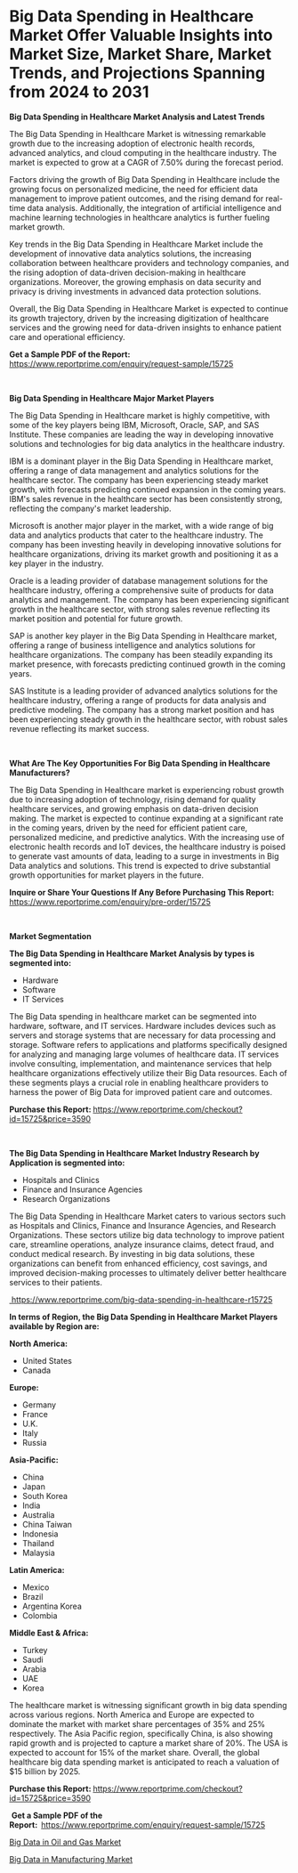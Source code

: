 <p><h1>Big Data Spending in Healthcare Market Offer Valuable Insights into Market Size, Market Share, Market Trends, and Projections Spanning from 2024 to 2031</h1></p><p><strong>Big Data Spending in Healthcare Market Analysis and Latest Trends</strong></p>
<p><p>The Big Data Spending in Healthcare Market is witnessing remarkable growth due to the increasing adoption of electronic health records, advanced analytics, and cloud computing in the healthcare industry. The market is expected to grow at a CAGR of 7.50% during the forecast period.</p><p>Factors driving the growth of Big Data Spending in Healthcare include the growing focus on personalized medicine, the need for efficient data management to improve patient outcomes, and the rising demand for real-time data analysis. Additionally, the integration of artificial intelligence and machine learning technologies in healthcare analytics is further fueling market growth.</p><p>Key trends in the Big Data Spending in Healthcare Market include the development of innovative data analytics solutions, the increasing collaboration between healthcare providers and technology companies, and the rising adoption of data-driven decision-making in healthcare organizations. Moreover, the growing emphasis on data security and privacy is driving investments in advanced data protection solutions.</p><p>Overall, the Big Data Spending in Healthcare Market is expected to continue its growth trajectory, driven by the increasing digitization of healthcare services and the growing need for data-driven insights to enhance patient care and operational efficiency.</p></p>
<p><strong>Get a Sample PDF of the Report:&nbsp;</strong> <a href="https://www.reportprime.com/enquiry/request-sample/15725">https://www.reportprime.com/enquiry/request-sample/15725</a></p>
<p>&nbsp;</p>
<p><strong>Big Data Spending in Healthcare Major Market Players</strong></p>
<p><p>The Big Data Spending in Healthcare market is highly competitive, with some of the key players being IBM, Microsoft, Oracle, SAP, and SAS Institute. These companies are leading the way in developing innovative solutions and technologies for big data analytics in the healthcare industry.</p><p>IBM is a dominant player in the Big Data Spending in Healthcare market, offering a range of data management and analytics solutions for the healthcare sector. The company has been experiencing steady market growth, with forecasts predicting continued expansion in the coming years. IBM's sales revenue in the healthcare sector has been consistently strong, reflecting the company's market leadership.</p><p>Microsoft is another major player in the market, with a wide range of big data and analytics products that cater to the healthcare industry. The company has been investing heavily in developing innovative solutions for healthcare organizations, driving its market growth and positioning it as a key player in the industry.</p><p>Oracle is a leading provider of database management solutions for the healthcare industry, offering a comprehensive suite of products for data analytics and management. The company has been experiencing significant growth in the healthcare sector, with strong sales revenue reflecting its market position and potential for future growth.</p><p>SAP is another key player in the Big Data Spending in Healthcare market, offering a range of business intelligence and analytics solutions for healthcare organizations. The company has been steadily expanding its market presence, with forecasts predicting continued growth in the coming years.</p><p>SAS Institute is a leading provider of advanced analytics solutions for the healthcare industry, offering a range of products for data analysis and predictive modeling. The company has a strong market position and has been experiencing steady growth in the healthcare sector, with robust sales revenue reflecting its market success.</p></p>
<p>&nbsp;</p>
<p><strong>What Are The Key Opportunities For Big Data Spending in Healthcare Manufacturers?</strong></p>
<p><p>The Big Data Spending in Healthcare market is experiencing robust growth due to increasing adoption of technology, rising demand for quality healthcare services, and growing emphasis on data-driven decision making. The market is expected to continue expanding at a significant rate in the coming years, driven by the need for efficient patient care, personalized medicine, and predictive analytics. With the increasing use of electronic health records and IoT devices, the healthcare industry is poised to generate vast amounts of data, leading to a surge in investments in Big Data analytics and solutions. This trend is expected to drive substantial growth opportunities for market players in the future.</p></p>
<p><strong>Inquire or Share Your Questions If Any Before Purchasing This Report:</strong> <a href="https://www.reportprime.com/enquiry/pre-order/15725">https://www.reportprime.com/enquiry/pre-order/15725</a></p>
<p>&nbsp;</p>
<p><strong>Market Segmentation</strong></p>
<p><strong>The Big Data Spending in Healthcare Market Analysis by types is segmented into:</strong></p>
<p><ul><li>Hardware</li><li>Software</li><li>IT Services</li></ul></p>
<p><p>The Big Data spending in healthcare market can be segmented into hardware, software, and IT services. Hardware includes devices such as servers and storage systems that are necessary for data processing and storage. Software refers to applications and platforms specifically designed for analyzing and managing large volumes of healthcare data. IT services involve consulting, implementation, and maintenance services that help healthcare organizations effectively utilize their Big Data resources. Each of these segments plays a crucial role in enabling healthcare providers to harness the power of Big Data for improved patient care and outcomes.</p></p>
<p><strong>Purchase this Report:&nbsp;</strong><a href="https://www.reportprime.com/checkout?id=15725&price=3590">https://www.reportprime.com/checkout?id=15725&price=3590</a></p>
<p>&nbsp;</p>
<p><strong>The Big Data Spending in Healthcare Market Industry Research by Application is segmented into:</strong></p>
<p><ul><li>Hospitals and Clinics</li><li>Finance and Insurance Agencies</li><li>Research Organizations</li></ul></p>
<p><p>The Big Data Spending in Healthcare Market caters to various sectors such as Hospitals and Clinics, Finance and Insurance Agencies, and Research Organizations. These sectors utilize big data technology to improve patient care, streamline operations, analyze insurance claims, detect fraud, and conduct medical research. By investing in big data solutions, these organizations can benefit from enhanced efficiency, cost savings, and improved decision-making processes to ultimately deliver better healthcare services to their patients.</p></p>
<p><a href="https://www.reportprime.com/big-data-spending-in-healthcare-r15725">&nbsp;https://www.reportprime.com/big-data-spending-in-healthcare-r15725</a></p>
<p><strong>In terms of Region, the Big Data Spending in Healthcare Market Players available by Region are:</strong></p>
<p>
    <p> <strong> North America: </strong>
        <ul>
            <li>United States</li>
            <li>Canada</li>
        </ul>
        </p> 
    <p> <strong> Europe: </strong>
        <ul>
            <li>Germany</li>
            <li>France</li>
            <li>U.K.</li>
            <li>Italy</li>
            <li>Russia</li>
        </ul>
        </p> 
    <p> <strong> Asia-Pacific: </strong>
        <ul>
            <li>China</li>
            <li>Japan</li>
            <li>South Korea</li>
            <li>India</li>
            <li>Australia</li>
            <li>China Taiwan</li>
            <li>Indonesia</li>
            <li>Thailand</li>
            <li>Malaysia</li>
        </ul>
        </p> 
    <p> <strong> Latin America: </strong>
        <ul>
            <li>Mexico</li>
            <li>Brazil</li>
            <li>Argentina Korea</li>
            <li>Colombia</li>
        </ul>
        </p> 
    <p> <strong> Middle East & Africa: </strong>
        <ul>
            <li>Turkey</li>
            <li>Saudi</li>
            <li>Arabia</li>
            <li>UAE</li>
            <li>Korea</li>
        </ul>
    </p>
    </p>
<p><p>The healthcare market is witnessing significant growth in big data spending across various regions. North America and Europe are expected to dominate the market with market share percentages of 35% and 25% respectively. The Asia Pacific region, specifically China, is also showing rapid growth and is projected to capture a market share of 20%. The USA is expected to account for 15% of the market share. Overall, the global healthcare big data spending market is anticipated to reach a valuation of $15 billion by 2025.</p></p>
<p><strong>Purchase this Report: </strong><a href="https://www.reportprime.com/checkout?id=15725&price=3590">https://www.reportprime.com/checkout?id=15725&price=3590</a></p>
<p>&nbsp;<strong>Get a Sample PDF of the Report:&nbsp;&nbsp;</strong><a href="https://www.reportprime.com/enquiry/request-sample/15725">https://www.reportprime.com/enquiry/request-sample/15725</a></p>
<p><strong></strong></p>
<p><p><a href="https://github.com/edytherolanlouisejk1miz0wig/Market-Research-Report-List-2/blob/main/big-data-in-oil-and-gas-market.md">Big Data in Oil and Gas Market</a></p><p><a href="https://github.com/peachesmcdowel1/Market-Research-Report-List-2/blob/main/big-data-in-manufacturing-market.md">Big Data in Manufacturing Market</a></p></p>